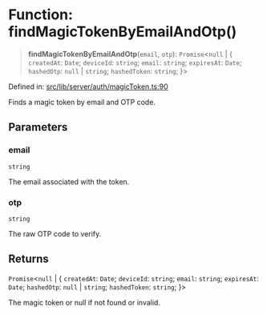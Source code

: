 # Function: findMagicTokenByEmailAndOtp()

> **findMagicTokenByEmailAndOtp**(`email`, `otp`): `Promise`\<`null` \| \{ `createdAt`: `Date`; `deviceId`: `string`; `email`: `string`; `expiresAt`: `Date`; `hashedOtp`: `null` \| `string`; `hashedToken`: `string`; \}\>

Defined in: [src/lib/server/auth/magicToken.ts:90](https://github.com/andrewski04/SvelteKit-Template/blob/f0b9cd97c48d96681ee3ffe7effd53d4bdf784a1/src/lib/server/auth/magicToken.ts#L90)

Finds a magic token by email and OTP code.

## Parameters

### email

`string`

The email associated with the token.

### otp

`string`

The raw OTP code to verify.

## Returns

`Promise`\<`null` \| \{ `createdAt`: `Date`; `deviceId`: `string`; `email`: `string`; `expiresAt`: `Date`; `hashedOtp`: `null` \| `string`; `hashedToken`: `string`; \}\>

The magic token or null if not found or invalid.
